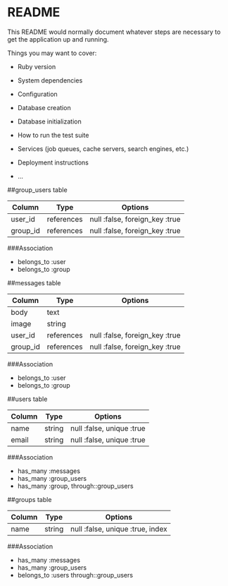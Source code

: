 # README

This README would normally document whatever steps are necessary to get the
application up and running.

Things you may want to cover:

* Ruby version

* System dependencies

* Configuration

* Database creation

* Database initialization

* How to run the test suite

* Services (job queues, cache servers, search engines, etc.)

* Deployment instructions

* ...

##group_users table

|Column|Type|Options|
|------|----|-------|
|user_id|references|null :false, foreign_key :true|
|group_id|references|null :false, foreign_key :true|

###Association
- belongs_to :user
- belongs_to :group

##messages table

|Column|Type|Options|
|------|----|-------|
|body|text|       |
|image|string|        |
|user_id|references|null :false, foreign_key :true|
|group_id|references|null :false, foreign_key :true|

###Association
- belongs_to :user
- belongs_to :group

##users table

|Column|Type|Options|
|------|----|-------|
|name|string|null :false, unique :true|
|email|string|null :false, unique :true|

###Association
- has_many :messages
- has_many :group_users
- has_many :group, through::group_users

##groups table

|Column|Type|Options|
|------|----|-------|
|name|string|null :false, unique :true, index|

###Association
- has_many :messages
- has_many :group_users
- belongs_to :users through::group_users

